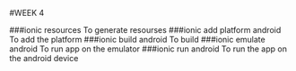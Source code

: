 #WEEK 4

###ionic resources
To generate resourses
###ionic add platform android
To add the platform
###ionic build android
To build
###ionic emulate android
To run app on the emulator
###ionic run android
To run the app on the android device